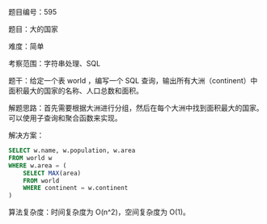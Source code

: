 题目编号：595

题目：大的国家

难度：简单

考察范围：字符串处理、SQL

题干：给定一个表 world ，编写一个 SQL 查询，输出所有大洲（continent）中面积最大的国家的名称、人口总数和面积。

解题思路：首先需要根据大洲进行分组，然后在每个大洲中找到面积最大的国家。可以使用子查询和聚合函数来实现。

解决方案：

```sql
SELECT w.name, w.population, w.area
FROM world w
WHERE w.area = (
    SELECT MAX(area)
    FROM world
    WHERE continent = w.continent
)
```

算法复杂度：时间复杂度为 O(n^2)，空间复杂度为 O(1)。